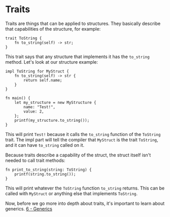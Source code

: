 # Traits

Traits are things that can be applied to structures. They basically describe that capabilities of the structure, for example:

```
trait ToString {
    fn to_string(self) -> str;
}
```

This trait says that any structure that implements it has the ``to_string`` method. Let's look at our structure example:

```
impl ToString for MyStruct {
    fn to_string(self) -> str {
        return self.name;
    }
}

fn main() {
    let my_structure = new MyStructure {
        name: "Test!",
        value: 2,
    };
    printf(my_structure.to_string());
}
```

This will print ``Test!`` because it calls the ``to_string`` function of the ``ToString`` trait.
The impl part will tell the compiler that ``MyStruct`` is the trait ``ToString``, and it can have ``to_string`` called on it.

Because traits describe a capability of the struct, the struct itself isn't needed to call trait methods:

```
fn print_to_string(string: ToString) {
    printf(string.to_string());
}
```

This will print whatever the ``ToString`` function ``to_string`` returns. This can be called with ``MyStruct`` or
anything else that implements ``ToString``.

Now, before we go more into depth about traits, it's important to learn about generics. [6 - Generics](6_generics.md)
